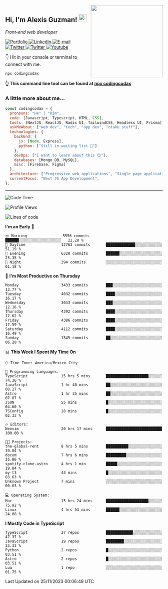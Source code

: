 <img align='right' src="https://media.giphy.com/media/M9gbBd9nbDrOTu1Mqx/giphy.gif" width="230">
<h2>Hi, I'm Alexis Guzman! <img src="https://media.giphy.com/media/hvRJCLFzcasrR4ia7z/giphy.gif" width="25px"></h2>
<p><em>Front-end web developer</em></p>

<p>
  <a href='https://www.codingcodax.dev' target='_blank'>
    <img alt='Portfolio' src='https://img.shields.io/badge/Portfolio-black?logo=vercel&style=flat-square'>
  </a>
  <a href='https://linkedin.com/in/codingcodax' target='_blank'>
    <img alt='LinkedIn' src='https://img.shields.io/badge/LinkedIn-black?logo=LinkedIn&style=flat-square'>
  </a>
  <a href='mailto:codingcodax@gmail.com' target='_blank'>
    <img alt='E-mail' src='https://img.shields.io/badge/Email-black?logo=Gmail&style=flat-square'>
  </a>
  <a href='https://twitter.com/codingcodax' target='_blank'>
    <img alt='Twitter' src='https://img.shields.io/badge/Twitter-black?logo=Twitter&style=flat-square'>
  </a>
  <a href='https://www.instagram.com/codingcodax' target='_blank'>
    <img alt='Twitter' src='https://img.shields.io/badge/Instagram-black?logo=Instagram&style=flat-square'>
  </a>
  <a href='https://www.youtube.com/@codingcodax' target='_blank'>
    <img alt='Youtube' src='https://img.shields.io/badge/YouTube-black?logo=Youtube&style=flat-square'>
  </a>
</p>

👇 Hit in your console or terminal to connect with me.

```bash
npx codingcodax
```
**👆 This command line tool can be found at [npx codingcodax](https://github.com/codingcodax/npx-codingcodax)**

<h3>A little more about me...</h3>

```javascript
const codingcodax = {
  pronouns: "He" | "Him",
  code: [Javascript, Typescript, HTML, CSS],
  tools: [NextJS, ReactJS, Radix UI, TailwindCSS, Headless UI, Prisma],
  askMeAbout: ["web dev", "tech", "app dev", "otaku stuff"],
  technologies: {
    backEnd: {
      js: [Node, Express],
      python: ["Still in waiting list 🥲"]
    },
    devOps: ["I want to learn about this 😊"],
    databases: [Mongo DB, MySQL],
    misc: [Firebase, Figma]
  },
  architecture: ["Progressive web applications", "Single page applications"],
  currentFocus: "Next JS App Development",
};
```

---

<!--START_SECTION:waka-->
![Code Time](http://img.shields.io/badge/Code%20Time-1%2C967%20hrs%2035%20mins-blue)

![Profile Views](http://img.shields.io/badge/Profile%20Views-0-blue)

![Lines of code](https://img.shields.io/badge/From%20Hello%20World%20I%27ve%20Written-10.0%20million%20lines%20of%20code-blue)

**I'm an Early 🐤** 

```text
🌞 Morning                5556 commits        ██████░░░░░░░░░░░░░░░░░░░   22.28 % 
🌆 Daytime                12763 commits       █████████████░░░░░░░░░░░░   51.19 % 
🌃 Evening                6320 commits        ██████░░░░░░░░░░░░░░░░░░░   25.35 % 
🌙 Night                  294 commits         ░░░░░░░░░░░░░░░░░░░░░░░░░   01.18 % 
```
📅 **I'm Most Productive on Thursday** 

```text
Monday                   3433 commits        ███░░░░░░░░░░░░░░░░░░░░░░   13.77 % 
Tuesday                  4032 commits        ████░░░░░░░░░░░░░░░░░░░░░   16.17 % 
Wednesday                3033 commits        ███░░░░░░░░░░░░░░░░░░░░░░   12.16 % 
Thursday                 4392 commits        ████░░░░░░░░░░░░░░░░░░░░░   17.62 % 
Friday                   4386 commits        ████░░░░░░░░░░░░░░░░░░░░░   17.59 % 
Saturday                 4112 commits        ████░░░░░░░░░░░░░░░░░░░░░   16.49 % 
Sunday                   1545 commits        ██░░░░░░░░░░░░░░░░░░░░░░░   06.20 % 
```


📊 **This Week I Spent My Time On** 

```text
🕑︎ Time Zone: America/Mexico_City

💬 Programming Languages: 
TypeScript               15 hrs 5 mins       ███████████████████░░░░░░   74.36 % 
JavaScript               1 hr 40 mins        ██░░░░░░░░░░░░░░░░░░░░░░░   08.27 % 
Astro                    1 hr 35 mins        ██░░░░░░░░░░░░░░░░░░░░░░░   07.87 % 
JSON                     55 mins             █░░░░░░░░░░░░░░░░░░░░░░░░   04.60 % 
TSConfig                 28 mins             █░░░░░░░░░░░░░░░░░░░░░░░░   02.33 % 

🔥 Editors: 
Neovim                   20 hrs 17 mins      █████████████████████████   100.00 % 

🐱‍💻 Projects: 
the-global-rent          8 hrs 5 mins        ██████████░░░░░░░░░░░░░░░   39.84 % 
docom                    7 hrs 6 mins        █████████░░░░░░░░░░░░░░░░   35.06 % 
spotify-clone-astro      4 hrs 1 min         █████░░░░░░░░░░░░░░░░░░░░   19.84 % 
my-t3                    44 mins             █░░░░░░░░░░░░░░░░░░░░░░░░   03.63 % 
Unknown Project          7 mins              ░░░░░░░░░░░░░░░░░░░░░░░░░   00.63 % 

💻 Operating System: 
Mac                      15 hrs 24 mins      ███████████████████░░░░░░   75.92 % 
Linux                    4 hrs 53 mins       ██████░░░░░░░░░░░░░░░░░░░   24.08 % 
```

**I Mostly Code in TypeScript** 

```text
TypeScript               27 repos            ████████████░░░░░░░░░░░░░   47.37 % 
JavaScript               19 repos            ████████░░░░░░░░░░░░░░░░░   33.33 % 
Python                   2 repos             █░░░░░░░░░░░░░░░░░░░░░░░░   03.51 % 
Astro                    2 repos             █░░░░░░░░░░░░░░░░░░░░░░░░   03.51 % 
Lua                      1 repo              ░░░░░░░░░░░░░░░░░░░░░░░░░   01.75 % 
```




 Last Updated on 25/11/2023 00:06:49 UTC
<!--END_SECTION:waka-->
